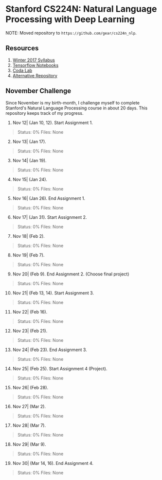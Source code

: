 # Stanford CS224N: Natural Language Processing with Deep Learning

NOTE: Moved repository to `https://github.com/gear/cs224n_nlp`.

## Resources
1. [Winter 2017 Syllabus](http://web.stanford.edu/class/cs224n/syllabus.html)
2. [Tensorflow Notebooks](https://colab.research.google.com/)
3. [Coda Lab](http://codalab.org/)
4. [Alternative Repository](https://github.com/gear/cs224n_nlp)

## November Challenge
Since November is my birth-month, I challenge myself to complete Stanford's
Natural Language Processing course in about 20 days. This repository keeps
track of my progress.

1. Nov 12| (Jan 10, 12). Start Assignment 1. 
> Status: 0%
> Files: None

2. Nov 13| (Jan 17).
> Status: 0%
> Files: None

3. Nov 14| (Jan 19).
> Status: 0%
> Files: None

4. Nov 15| (Jan 24). 
> Status: 0%
> Files: None

5. Nov 16| (Jan 26). End Assignment 1. 
> Status: 0%
> Files: None

6. Nov 17| (Jan 31). Start Assignment 2. 
> Status: 0%
> Files: None

7. Nov 18| (Feb 2). 
> Status: 0%
> Files: None

8. Nov 19| (Feb 7). 
> Status: 0%
> Files: None

9. Nov 20| (Feb 9). End Assignment 2. (Choose final project)
> Status: 0%
> Files: None

10. Nov 21| (Feb 13, 14). Start Assignment 3. 
> Status: 0%
> Files: None

11. Nov 22| (Feb 16). 
> Status: 0%
> Files: None

12. Nov 23| (Feb 21). 
> Status: 0%
> Files: None

13. Nov 24| (Feb 23). End Assignment 3. 
> Status: 0%
> Files: None

14. Nov 25| (Feb 25). Start Assignment 4 (Project). 
> Status: 0%
> Files: None

15. Nov 26| (Feb 28). 
> Status: 0%
> Files: None

16. Nov 27| (Mar 2). 
> Status: 0%
> Files: None

17. Nov 28| (Mar 7).
> Status: 0%
> Files: None

18. Nov 29| (Mar 9).
> Status: 0%
> Files: None

19. Nov 30| (Mar 14, 16). End Assignment 4.
> Status: 0%
> Files: None
